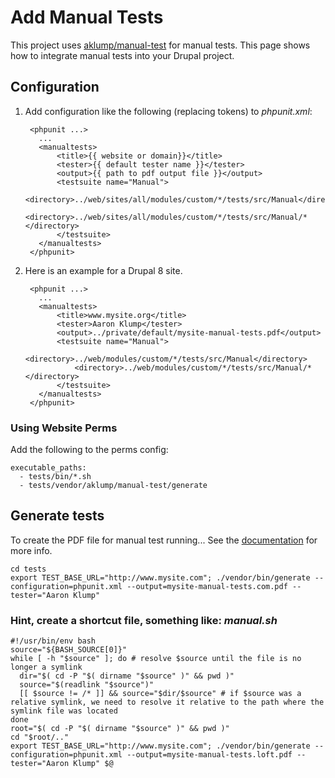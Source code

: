 # Add Manual Tests

This project uses [aklump/manual-test](https://github.com/aklump/manual-test) for manual tests.  This page shows how to integrate manual tests into your Drupal project.

## Configuration

1. Add configuration like the following (replacing tokens) to _phpunit.xml_:

        <phpunit ...>
          ...
          <manualtests>
              <title>{{ website or domain}}</title>
              <tester>{{ default tester name }}</tester>
              <output>{{ path to pdf output file }}</output>
              <testsuite name="Manual">
                  <directory>../web/sites/all/modules/custom/*/tests/src/Manual</directory>
                  <directory>../web/sites/all/modules/custom/*/tests/src/Manual/*</directory>
              </testsuite>
          </manualtests>
        </phpunit>

1. Here is an example for a Drupal 8 site.

        <phpunit ...>
          ...
          <manualtests>
              <title>www.mysite.org</title>
              <tester>Aaron Klump</tester>
              <output>../private/default/mysite-manual-tests.pdf</output>
              <testsuite name="Manual">
                  <directory>../web/modules/custom/*/tests/src/Manual</directory>
                  <directory>../web/modules/custom/*/tests/src/Manual/*</directory>
              </testsuite>
          </manualtests>
        </phpunit>
           
### Using Website Perms

Add the following to the perms config:

    executable_paths:
      - tests/bin/*.sh
      - tests/vendor/aklump/manual-test/generate
                
## Generate tests

To create the PDF file for manual test running... See the [documentation](https://github.com/aklump/manual-test) for more info.
  
    cd tests
    export TEST_BASE_URL="http://www.mysite.com"; ./vendor/bin/generate --configuration=phpunit.xml --output=mysite-manual-tests.com.pdf --tester="Aaron Klump"

### Hint, create a shortcut file, something like: _manual.sh_

    #!/usr/bin/env bash
    source="${BASH_SOURCE[0]}"
    while [ -h "$source" ]; do # resolve $source until the file is no longer a symlink
      dir="$( cd -P "$( dirname "$source" )" && pwd )"
      source="$(readlink "$source")"
      [[ $source != /* ]] && source="$dir/$source" # if $source was a relative symlink, we need to resolve it relative to the path where the symlink file was located
    done
    root="$( cd -P "$( dirname "$source" )" && pwd )"
    cd "$root/.."
    export TEST_BASE_URL="http://www.mysite.com"; ./vendor/bin/generate --configuration=phpunit.xml --output=mysite-manual-tests.loft.pdf --tester="Aaron Klump" $@
